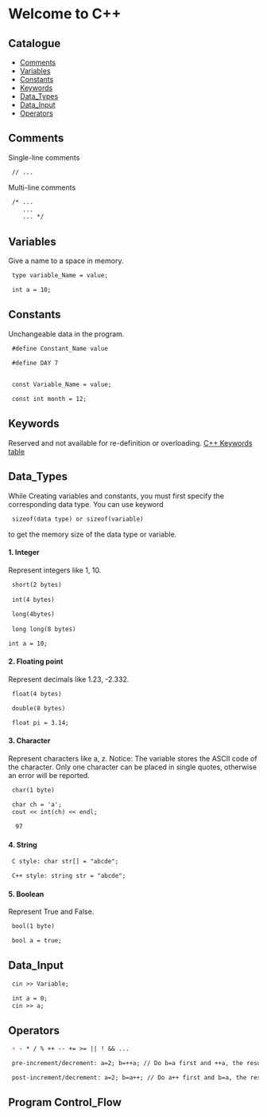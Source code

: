 # Welcome to C++

## Catalogue
- [Comments](#Comments)
- [Variables](#Variables)
- [Constants](#Constants)
- [Keywords](#Keywords)
- [Data_Types](#Data_Types)
- [Data_Input](#Data_Input)
- [Operators](#Operators)

## Comments
Single-line comments

```markdown
 // ...
```

Multi-line comments

```markdown
 /* ...
    ...
    ... */
```

## Variables
Give a name to a space in memory.

```markdown
 type variable_Name = value;

 int a = 10;
```

## Constants
Unchangeable data in the program.

```markdown
 #define Constant_Name value
 
 #define DAY 7
```

```markdown

 const Variable_Name = value;

 const int month = 12;
```
## Keywords
Reserved and not available for re-definition or overloading.
[C++ Keywords table](https://en.cppreference.com/w/cpp/keyword)

## Data_Types
While Creating variables and constants, you must first specify the corresponding data type. You can use keyword 
```markdown
 sizeof(data type) or sizeof(variable) 
``` 
to get the memory size of the data type or variable.

#### 1. Integer
Represent integers like 1, 10.
```markdown
 short(2 bytes)
 
 int(4 bytes)
 
 long(4bytes)
 
 long long(8 bytes)
```

```markdown
int a = 10;
```

#### 2. Floating point
Represent decimals like 1.23, -2.332.
```markdown
 float(4 bytes)

 double(8 bytes)
```

```markdown
 float pi = 3.14;
```

#### 3. Character
Represent characters like a, z. Notice: The variable stores the ASCII code of the character. Only one character can be placed in single quotes, otherwise an error will be reported.
```markdown
 char(1 byte)
```

```markdown
 char ch = 'a';
 cout << int(ch) << endl;
 
  97
```

#### 4. String
```markdown
 C style: char str[] = "abcde";
```

```markdown
 C++ style: string str = "abcde";
```

#### 5. Boolean
Represent True and False.

```markdown
 bool(1 byte) 
```

```markdown
 bool a = true;
```

## Data_Input
```markdown
 cin >> Variable;
```

```markdown
 int a = 0;
 cin >> a;
```

## Operators
```markdown
 + - * / % ++ -- += >= || ! && ...
```

```markdown
 pre-increment/decrement: a=2; b=++a; // Do b=a first and ++a, the result is a=3; b=3;
```

```markdown
 post-increment/decrement: a=2; b=a++; // Do a++ first and b=a, the result is a=3; b=2;
```

## Program Control_Flow
